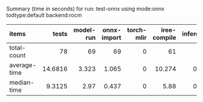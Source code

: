 Summary (time in seconds) for run: test-onnx using mode:onnx todtype:default backend:rocm

| items        |   tests |   model-run |   onnx-import |   torch-mlir |   iree-compile |   inference |
|:-------------|--------:|------------:|--------------:|-------------:|---------------:|------------:|
| total-count  | 78      |      69     |        69     |            0 |         61     |       0     |
| average-time | 14.6816 |       3.323 |         1.065 |            0 |         10.274 |       0.021 |
| median-time  |  9.3125 |       2.97  |         0.437 |            0 |          5.88  |       0.025 |
